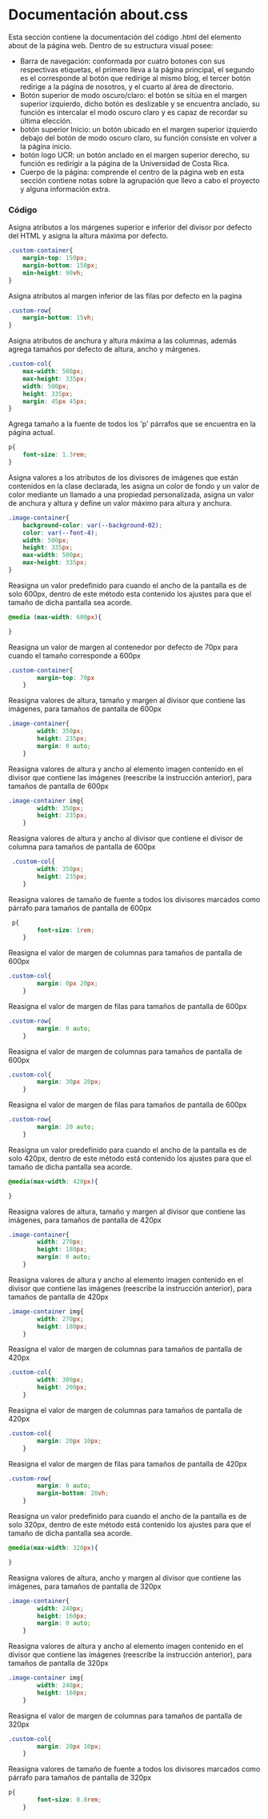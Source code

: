 # Documentación about.css

 Esta sección contiene la documentación del código .html del elemento about de la página web. Dentro de su estructura visual posee: 
*  Barra de navegación: conformada por cuatro botones con sus respectivas etiquetas, el primero lleva a la página principal, el segundo es el corresponde al botón que redirige al mismo blog, el tercer botón redirige a la página de nosotros, y el cuarto al área de directorio.
*  Botón superior de modo oscuro/claro: el botón se sitúa en el margen superior izquierdo, dicho botón es deslizable y se encuentra anclado, su función es intercalar el modo oscuro claro y es capaz de recordar su última elección.
*  botón superior Inicio: un botón ubicado en el margen superior izquierdo debajo del botón de modo oscuro claro, su función consiste en volver a la página inicio.
*  botón logo UCR: un botón anclado en el margen superior derecho, su función es redirigir a la página de la Universidad de Costa Rica.
*  Cuerpo de la página: comprende el centro de la página web en esta sección contiene notas sobre la agrupación que llevo a cabo el proyecto y alguna información extra.

### Código

Asigna atributos a los márgenes superior e inferior del divisor por defecto del HTML y asigna la altura máxima por defecto.
``` css
.custom-container{    
    margin-top: 150px;
    margin-bottom: 150px;
    min-height: 90vh;
}
```

Asigna atributos al margen inferior de las filas por defecto en la pagina
``` css
.custom-row{
    margin-bottom: 15vh;
}
```
Asigna atributos de anchura y altura máxima a las columnas, además agrega tamaños por defecto de altura, ancho y márgenes. 
``` css
.custom-col{
    max-width: 500px;
    max-height: 335px;
    width: 500px;
    height: 335px;
    margin: 45px 45px;
}
```
Agrega tamaño a la fuente de todos los 'p' párrafos que se encuentra en la página actual.
``` css
p{
    font-size: 1.3rem;
}
```
Asigna valores a los atributos de los divisores de imágenes que están contenidos en la clase declarada, les asigna un color de fondo y un valor de color mediante un llamado a una propiedad personalizada, asigna un valor de anchura y altura y define un valor máximo para altura y anchura.
``` css
.image-container{
    background-color: var(--background-02);
    color: var(--font-4);
    width: 500px;
    height: 335px;
    max-width: 500px;
    max-height: 335px;    
}
```

Reasigna un valor predefinido para cuando el ancho de la pantalla es de solo 600px, dentro de este método esta contenido los ajustes para que el tamaño de dicha pantalla sea acorde.
``` css
@media (max-width: 600px){

}
```

Reasigna un valor de margen al contenedor por defecto de 70px para cuando el tamaño corresponde a 600px
``` css
.custom-container{
        margin-top: 70px
    }
```

Reasigna valores de altura, tamaño y margen al divisor que contiene las imágenes, para tamaños de pantalla de 600px
``` css
.image-container{
        width: 350px;
        height: 235px;
        margin: 0 auto;
    }
```
Reasigna valores de altura y ancho al elemento imagen contenido en el divisor que contiene las imágenes (reescribe la instrucción anterior), para tamaños de pantalla de 600px
``` css
.image-container img{
        width: 350px;
        height: 235px;
    }
```
Reasigna valores de altura y ancho al divisor que contiene el divisor de columna para tamaños de pantalla de 600px
``` css
 .custom-col{
        width: 350px;
        height: 235px;
    }
```

Reasigna valores de tamaño de fuente a todos los divisores marcados como párrafo para tamaños de pantalla de 600px
``` css
 p{
        font-size: 1rem;
    }
```
Reasigna el valor de margen de columnas para tamaños de pantalla de 600px
``` css
.custom-col{
        margin: 0px 20px;
    }
```
Reasigna el valor de margen de filas para tamaños de pantalla de 600px
``` css
.custom-row{
        margin: 0 auto;
    }
```
Reasigna el valor de margen de columnas para tamaños de pantalla de 600px
``` css
.custom-col{
        margin: 30px 20px;
    }
```
Reasigna el valor de margen de filas para tamaños de pantalla de 600px
``` css
.custom-row{
        margin: 20 auto;
    }
```
Reasigna un valor predefinido para cuando el ancho de la pantalla es de solo 420px, dentro de este método está contenido los ajustes para que el tamaño de dicha pantalla sea acorde.
``` css
@media(max-width: 420px){

}
```

Reasigna valores de altura, tamaño y margen al divisor que contiene las imágenes, para tamaños de pantalla de 420px
``` css
.image-container{
        width: 270px;
        height: 180px;
        margin: 0 auto;
    }
```
Reasigna valores de altura y ancho al elemento imagen contenido en el divisor que contiene las imágenes (reescribe la instrucción anterior), para tamaños de pantalla de 420px
``` css
.image-container img{
        width: 270px;
        height: 180px;
    }
```

Reasigna el valor de margen de columnas para tamaños de pantalla de 420px
``` css
.custom-col{
        width: 300px;
        height: 200px;
    }
```

Reasigna el valor de margen de columnas para tamaños de pantalla de 420px
``` css
.custom-col{
        margin: 20px 10px;
    }
```

Reasigna el valor de margen de filas para tamaños de pantalla de 420px
``` css
.custom-row{
        margin: 0 auto;
        margin-bottom: 20vh;
    }
```

Reasigna un valor predefinido para cuando el ancho de la pantalla es de solo 320px, dentro de este método está contenido los ajustes para que el tamaño de dicha pantalla sea acorde.
``` css
@media(max-width: 320px){

}
```
Reasigna valores de altura, ancho y margen al divisor que contiene las imágenes, para tamaños de pantalla de 320px
``` css
.image-container{
        width: 240px;
        height: 160px;
        margin: 0 auto;
    }
```
Reasigna valores de altura y ancho al elemento imagen contenido en el divisor que contiene las imágenes (reescribe la instrucción anterior), para tamaños de pantalla de 320px
``` css
.image-container img{
        width: 240px;
        height: 160px;
    }
```
Reasigna el valor de margen de columnas para tamaños de pantalla de 320px
``` css
.custom-col{
        margin: 20px 10px;
    }
```

Reasigna valores de tamaño de fuente a todos los divisores marcados como párrafo para tamaños de pantalla de 320px
``` css
p{
        font-size: 0.8rem;
    }
```

